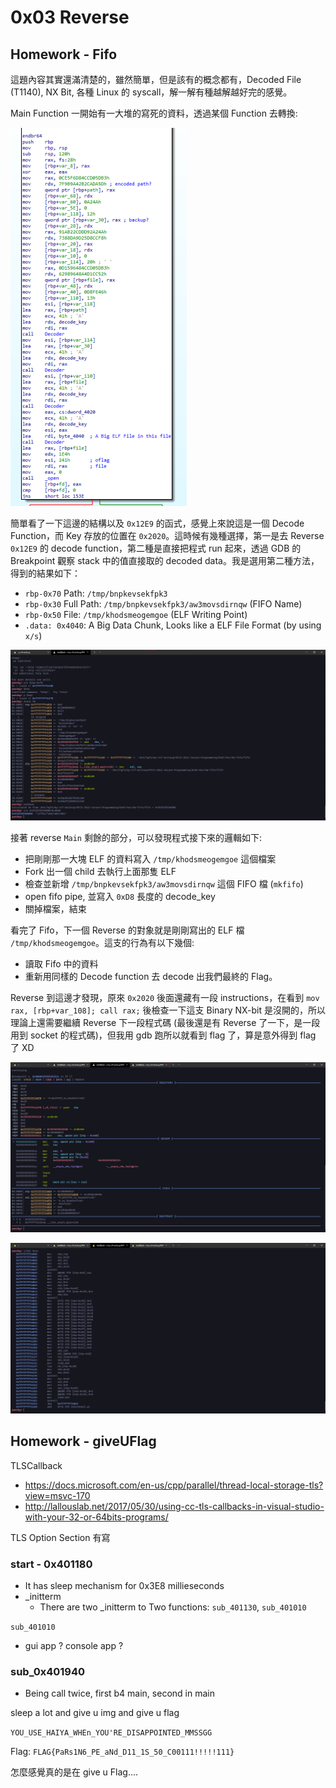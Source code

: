 # 0x03 Reverse

## Homework - Fifo

這題內容其實還滿清楚的，雖然簡單，但是該有的概念都有，Decoded File (T1140), NX Bit, 各種 Linux 的 syscall，解一解有種越解越好完的感覺。

Main Function 一開始有一大堆的寫死的資料，透過某個 Function 去轉換:

![FMfb](resource/fifo_main_first_block.png)

簡單看了一下這邊的結構以及 `0x12E9` 的函式，感覺上來說這是一個 Decode Function，而 Key 存放的位置在 `0x2020`。這時候有幾種選擇，第一是去 Reverse `0x12E9` 的 decode function，第二種是直接把程式 run 起來，透過 GDB 的 Breakpoint 觀察 stack 中的值直接取的 decoded data。我是選用第二種方法，得到的結果如下：

- `rbp-0x70` Path: `/tmp/bnpkevsekfpk3`
- `rbp-0x30` Full Path: `/tmp/bnpkevsekfpk3/aw3movsdirnqw` (FIFO Name)
- `rbp-0x50` File: `/tmp/khodsmeogemgoe` (ELF Writing Point)
- `.data: 0x4040`: A Big Data Chunk, Looks like a ELF File Format (by using `x/s`)

![FGsfb](resource/fifo_gdb_stack_fb.png)

接著 reverse `Main` 剩餘的部分，可以發現程式接下來的邏輯如下:

- 把剛剛那一大塊 ELF 的資料寫入 `/tmp/khodsmeogemgoe` 這個檔案
- Fork 出一個 child 去執行上面那隻 ELF
- 檢查並新增 `/tmp/bnpkevsekfpk3/aw3movsdirnqw` 這個 FIFO 檔 (`mkfifo`)
- open fifo pipe, 並寫入 `0xD8` 長度的 decode_key
- 關掉檔案，結束

看完了 Fifo，下一個 Reverse 的對象就是剛剛寫出的 ELF 檔 `/tmp/khodsmeogemgoe`。這支的行為有以下幾個:

- 讀取 Fifo 中的資料
- 重新用同樣的 Decode function 去 decode 出我們最終的 Flag。

Reverse 到這邊才發現，原來 `0x2020` 後面還藏有一段 instructions，在看到 `mov rax, [rbp+var_108]; call rax;` 後檢查一下這支 Binary NX-bit 是沒開的，所以理論上還需要繼續 Reverse 下一段程式碼 (最後還是有 Reverse 了一下，是一段用到 socket 的程式碼)，但我用 gdb 跑所以就看到 flag 了，算是意外得到 flag 了 XD

![fgsb](resource/gdb_view_of_flag.png)

![fimc](resource/gdb_in_memory_code.png)

## Homework - giveUFlag

TLSCallback

- https://docs.microsoft.com/en-us/cpp/parallel/thread-local-storage-tls?view=msvc-170
- http://lallouslab.net/2017/05/30/using-cc-tls-callbacks-in-visual-studio-with-your-32-or-64bits-programs/

TLS Option Section 有寫

### start - 0x401180

- It has sleep mechanism for 0x3E8 millieseconds
- _initterm
  - There are two _initterm to Two functions: `sub_401130`, `sub_401010`

`sub_401010`

- gui app ? console app ?

### sub_0x401940

- Being call twice, first b4 main, second in main

sleep a lot and give u img and give u flag

`YOU_USE_HAIYA_WHEn_YOU'RE_DISAPPOINTED_MMSSGG`

Flag: `FLAG{PaRs1N6_PE_aNd_D11_1S_50_C00111!!!!!111}`

怎麼感覺真的是在 give u Flag....
